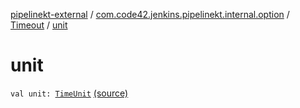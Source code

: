 [pipelinekt-external](../../index.md) / [com.code42.jenkins.pipelinekt.internal.option](../index.md) / [Timeout](index.md) / [unit](./unit.md)

# unit

`val unit: `[`TimeUnit`](https://docs.oracle.com/javase/6/docs/api/java/util/concurrent/TimeUnit.html) [(source)](https://github.com/code42/pipelinekt/tree/master/internal/src/main/kotlin/com/code42/jenkins/pipelinekt/internal/option/Timeout.kt#L8)